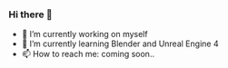 ### Hi there 👋

- 🔭 I’m currently working on myself
- 🌱 I’m currently learning Blender and Unreal Engine 4
- 📫 How to reach me: coming soon..

<!--
**lotuvia/lotuvia** is a ✨ _special_ ✨ repository because its `README.md` (this file) appears on your GitHub profile.

Here are some ideas to get you started:

- 🔭 I’m currently working on ...
- 🌱 I’m currently learning ...
- 👯 I’m looking to collaborate on ...
- 🤔 I’m looking for help with ...
- 💬 Ask me about ...
- 📫 How to reach me: ...
- 😄 Pronouns: ...
- ⚡ Fun fact: ...
-->
